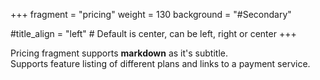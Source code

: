 +++
fragment = "pricing"
weight = 130
background = "#Secondary"


#title_align = "left" # Default is center, can be left, right or center
+++

Pricing fragment supports **markdown** as it's subtitle.  
Supports feature listing of different plans and links to a payment service.
